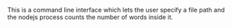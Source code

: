 This is a command line interface which lets the user specify a file path and the nodejs process counts the number of words inside it.
